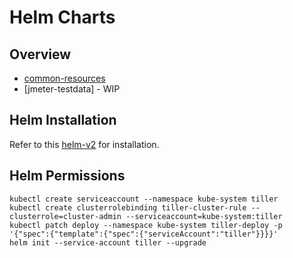 # Helm Charts 

## Overview

* [common-resources](https://github.com/k8-proxy/p-k8-jmeter-test-engine/tree/helm-charts/helm-charts/common-resources/)
* [jmeter-testdata] - WIP

## Helm Installation

Refer to this [helm-v2](https://v2.helm.sh/docs/using_helm/#installing-helm)  for installation.

## Helm Permissions

```shell
kubectl create serviceaccount --namespace kube-system tiller
kubectl create clusterrolebinding tiller-cluster-rule --clusterrole=cluster-admin --serviceaccount=kube-system:tiller
kubectl patch deploy --namespace kube-system tiller-deploy -p '{"spec":{"template":{"spec":{"serviceAccount":"tiller"}}}}'      
helm init --service-account tiller --upgrade
```
